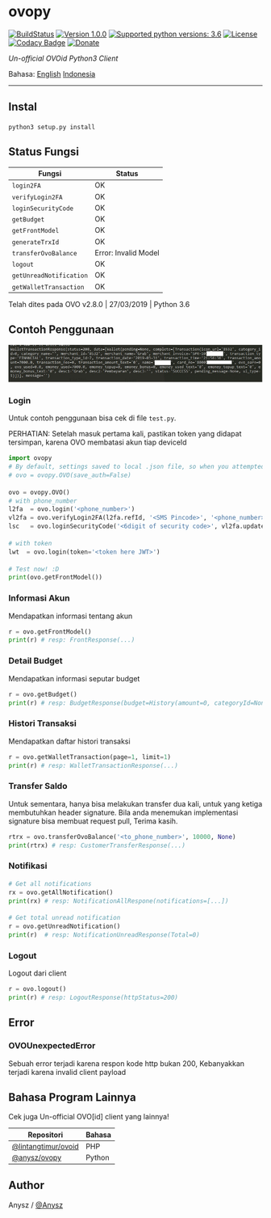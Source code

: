 # ovopy
[![BuildStatus](https://travis-ci.org/anysz/ovopy.svg?branch=master)](https://travis-ci.org/anysz/ovopy)
[![Version 1.0.0](https://img.shields.io/badge/stable-1.0.0-brightgreen.svg "Version 1.0.0")](https://github.com/anysz/ovopy)
[![Supported python versions: 3.6](https://img.shields.io/badge/python-3.6-green.svg "Supported python versions: 3.6")](https://www.python.org/download/releases/3.6/)
[![License](https://img.shields.io/github/license/anysz/ovopy.svg)](https://github.com/anysz/ovopy/blob/master/LICENSE)
[![Codacy Badge](https://api.codacy.com/project/badge/Grade/e8dfd96812194ac393d40ec5ef478a54)](https://www.codacy.com/app/anysz/ovopy?utm_source=github.com&amp;utm_medium=referral&amp;utm_content=anysz/ovopy&amp;utm_campaign=Badge_Grade)
[![Donate](https://img.shields.io/badge/donate-patreon-orange.svg)](https://www.patreon.com/anysz)

*Un-official OVOid Python3 Client*

Bahasa: [English](README.md) [Indonesia](README.id.md)

---
## Instal
`python3 setup.py install`

## Status Fungsi
| Fungsi                  	| Status               	|
|-------------------------	|----------------------	|
| `login2FA`              	| OK                   	|
| `verifyLogin2FA`        	| OK                   	|
| `loginSecurityCode`     	| OK                   	|
| `getBudget`             	| OK                   	|
| `getFrontModel`         	| OK                   	|
| `generateTrxId`         	| OK                   	|
| `transferOvoBalance`    	| Error: Invalid Model 	|
| `logout`                	| OK                   	|
| `getUnreadNotification` 	| OK                   	|
| `getWalletTransaction`  	| OK                   	|

Telah dites pada OVO v2.8.0 | 27/03/2019 | Python 3.6

## Contoh Penggunaan

![](fig1.jpg)

### Login
Untuk contoh penggunaan bisa cek di file `test.py`.  

PERHATIAN: Setelah masuk pertama kali, pastikan token yang didapat tersimpan, karena OVO membatasi akun tiap deviceId
```python
import ovopy
# By default, settings saved to local .json file, so when you attempted to login with phone number (again) it'll use token that saved on local .json file resolved by phone number. You can disable this feature by adding `save_auth=False` at OVO class argument.
# ovo = ovopy.OVO(save_auth=False)

ovo = ovopy.OVO()
# with phone_number
l2fa  = ovo.login('<phone_number>')
vl2fa = ovo.verifyLogin2FA(l2fa.refId, '<SMS Pincode>', '<phone_number>')
lsc   = ovo.loginSecurityCode('<6digit of security code>', vl2fa.updateAccessToken)

# with token
lwt  = ovo.login(token='<token here JWT>')

# Test now! :D
print(ovo.getFrontModel())
```

### Informasi Akun
Mendapatkan informasi tentang akun
```python
r = ovo.getFrontModel()
print(r) # resp: FrontResponse(...)
```

### Detail Budget
Mendapatkan informasi seputar budget
```python
r = ovo.getBudget()
print(r) # resp: BudgetResponse(budget=History(amount=0, categoryId=None, spending=0), totalSpending=0, cycleDate=1, summary=[...])
```

### Histori Transaksi
Mendapatkan daftar histori transaksi
```python
r = ovo.getWalletTransaction(page=1, limit=1)
print(r) # resp: WalletTransactionResponse(...)
```

### Transfer Saldo
Untuk sementara, hanya bisa melakukan transfer dua kali, untuk yang ketiga membutuhkan header signature. Bila anda menemukan implementasi signature bisa membuat request pull, Terima kasih.
```python
rtrx = ovo.transferOvoBalance('<to_phone_number>', 10000, None)
print(rtrx) # resp: CustomerTransferResponse(...)
```

### Notifikasi
```python
# Get all notifications
rx = ovo.getAllNotification()
print(rx) # resp: NotificationAllRespone(notifications=[...])

# Get total unread notification
r = ovo.getUnreadNotification()
print(r)  # resp: NotificationUnreadResponse(Total=0)
```

### Logout
Logout dari client
```python
r = ovo.logout()
print(r) # resp: LogoutResponse(httpStatus=200)
```

## Error
### OVOUnexpectedError
Sebuah error terjadi karena respon kode http bukan 200, Kebanyakkan terjadi karena invalid client payload

## Bahasa Program Lainnya
Cek juga Un-official OVO\[id] client yang lainnya!

| Repositori                                                   	| Bahasa   	|
|--------------------------------------------------------------	|----------	|
| [@lintangtimur/ovoid](https://github.com/lintangtimur/ovoid) 	| PHP      	|
| [@anysz/ovopy](https://github.com/anysz/ovopy)               	| Python   	|

## Author
Anysz / [@Anysz](https://github.com/anysz)
